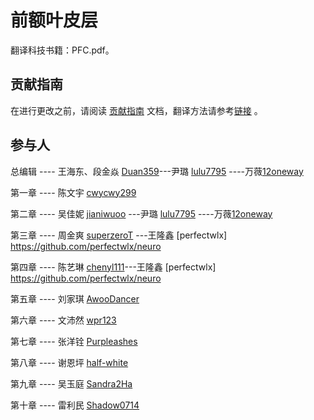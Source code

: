 
# 前额叶皮层

翻译科技书籍：PFC.pdf。

## 贡献指南
在进行更改之前，请阅读 [贡献指南](https://github.com/OpenHUTB/bazaar/blob/master/CONTRIBUTING.md) 文档，翻译方法请参考[链接](https://github.com/OpenHUTB/bazaar/blob/master/translation.md) 。


## 参与人

总编辑 ---- 王海东、段金焱 [Duan359](https://github.com/Duan359)---尹璐 [lulu7795](https://github.com/lulu7795/PFC)  ----万薇[12oneway](https://github.com/12oneway/neuro )

第一章  ---- 陈文宇 [cwycwy299](https://github.com/cwycwy299) 

第二章  ---- 吴佳妮 [jianiwuoo](https://github.com/jianiwuoo)  ---尹璐 [lulu7795](https://github.com/lulu7795/PFC) ----万薇[12oneway](https://github.com/12oneway/neuro )

第三章  ---- 周金爽 [superzeroT](https://github.com/superzeroT) ---王隆鑫 [perfectwlx] https://github.com/perfectwlx/neuro 

第四章  ---- 陈艺琳 [chenyl111](https://github.com/chenyl111)---王隆鑫 [perfectwlx] https://github.com/perfectwlx/neuro 

第五章  ---- 刘家琪 [AwooDancer](https://github.com/AwooDancer)

第六章  ---- 文沛然 [wpr123](https://github.com/wpr123)

第七章  ---- 张洋铨 [Purpleashes](https://github.com/Purpleashes)

第八章  ---- 谢恩坪 [half-white](https://github.com/half-white)

第九章  ---- 吴玉庭 [Sandra2Ha](https://github.com/Sandra2Ha)

第十章  ---- 雷利民 [Shadow0714](https://github.com/Shadow0714)
